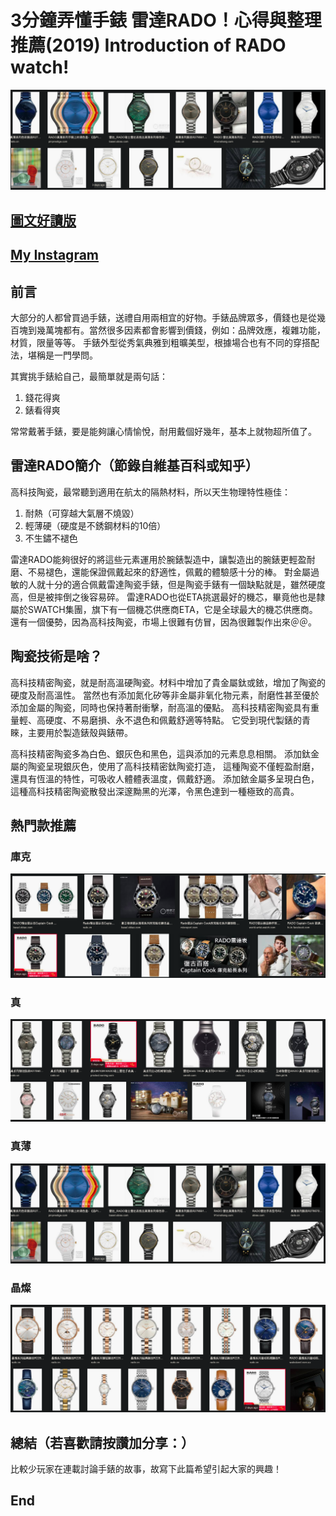 # 3分鐘弄懂手錶 雷達RADO！心得與整理推薦(2019) Introduction of RADO watch!
![f1](https://github.com/HCH1/blog/blob/master/fig/watch41c.png)

## [圖文好讀版]()
## [My Instagram](https://www.instagram.com/redbox111)

## 前言
大部分的人都曾買過手錶，送禮自用兩相宜的好物。手錶品牌眾多，價錢也是從幾百塊到幾萬塊都有。當然很多因素都會影響到價錢，例如：品牌效應，複雜功能，材質，限量等等。
手錶外型從秀氣典雅到粗曠美型，根據場合也有不同的穿搭配法，堪稱是一門學問。

其實挑手錶給自己，最簡單就是兩句話：
1. 錢花得爽
1. 錶看得爽

常常戴著手錶，要是能夠讓心情愉悅，耐用戴個好幾年，基本上就物超所值了。

## 雷達RADO簡介（節錄自維基百科或知乎）
高科技陶瓷，最常聽到適用在航太的隔熱材料，所以天生物理特性極佳：
1. 耐熱（可穿越大氣層不燒毀）
1. 輕薄硬（硬度是不銹鋼材料的10倍）
1. 不生鏽不褪色

雷達RADO能夠很好的將這些元素運用於腕錶製造中，讓製造出的腕錶更輕盈耐磨、不易褪色，還能保證佩戴起來的舒適性，佩戴的體驗感十分的棒。
對金屬過敏的人就十分的適合佩戴雷達陶瓷手錶，但是陶瓷手錶有一個缺點就是，雖然硬度高，但是被摔倒之後容易碎。
雷達RADO也從ETA挑選最好的機芯，畢竟他也是隸屬於SWATCH集團，旗下有一個機芯供應商ETA，它是全球最大的機芯供應商。
還有一個優勢，因為高科技陶瓷，市場上很難有仿冒，因為很難製作出來＠＠。

## 陶瓷技術是啥？
高科技精密陶瓷，就是耐高溫硬陶瓷。材料中增加了貴金屬鈦或銥，增加了陶瓷的硬度及耐高溫性。
當然也有添加氮化矽等非金屬非氧化物元素，耐磨性甚至優於添加金屬的陶瓷，同時也保持著耐衝擊，耐高溫的優點。
高科技精密陶瓷具有重量輕、高硬度、不易磨損、永不退色和佩戴舒適等特點。
它受到現代製錶的青睞，主要用於製造錶殼與錶帶。

高科技精密陶瓷多為白色、銀灰色和黑色，這與添加的元素息息相關。
添加鈦金屬的陶瓷呈現銀灰色，使用了高科技精密鈦陶瓷打造，
這種陶瓷不僅輕盈耐磨，還具有恆溫的特性，可吸收人體體表溫度，佩戴舒適。
添加銥金屬多呈現白色，這種高科技精密陶瓷散發出深邃黝黑的光澤，令黑色達到一種極致的高貴。


## 熱門款推薦
### 庫克
![f1](https://github.com/HCH1/blog/blob/master/fig/watch41a.png)

### 真
![f1](https://github.com/HCH1/blog/blob/master/fig/watch41b.png)

### 真薄
![f1](https://github.com/HCH1/blog/blob/master/fig/watch41c.png)

### 晶燦
![f1](https://github.com/HCH1/blog/blob/master/fig/watch41d.png)


## 總結（若喜歡請按讚加分享：）
比較少玩家在連載討論手錶的故事，故寫下此篇希望引起大家的興趣！

## End
